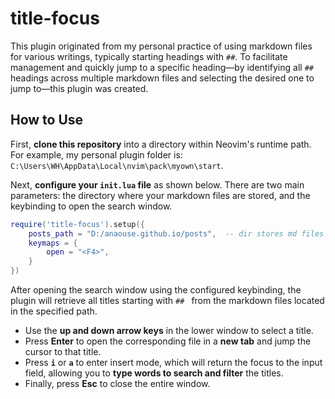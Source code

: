 # title-focus

This plugin originated from my personal practice of using markdown files for various writings, typically starting headings with `##`. To facilitate management and quickly jump to a specific heading—by identifying all `##` headings across multiple markdown files and selecting the desired one to jump to—this plugin was created.

## How to Use

First, **clone this repository** into a directory within Neovim's runtime path. For example, my personal plugin folder is: `C:\Users\WH\AppData\Local\nvim\pack\myown\start`.

Next, **configure your `init.lua` file** as shown below. There are two main parameters: the directory where your markdown files are stored, and the keybinding to open the search window.

```lua
require('title-focus').setup({
    posts_path = "D:/anaouse.github.io/posts",  -- dir stores md files path
    keymaps = {
        open = "<F4>",
    }
})
```

After opening the search window using the configured keybinding, the plugin will retrieve all titles starting with ` ##  ` from the markdown files located in the specified path.

  * Use the **up and down arrow keys** in the lower window to select a title.
  * Press **Enter** to open the corresponding file in a **new tab** and jump the cursor to that title.
  * Press **`i`** or **`a`** to enter insert mode, which will return the focus to the input field, allowing you to **type words to search and filter** the titles.
  * Finally, press **Esc** to close the entire window.


